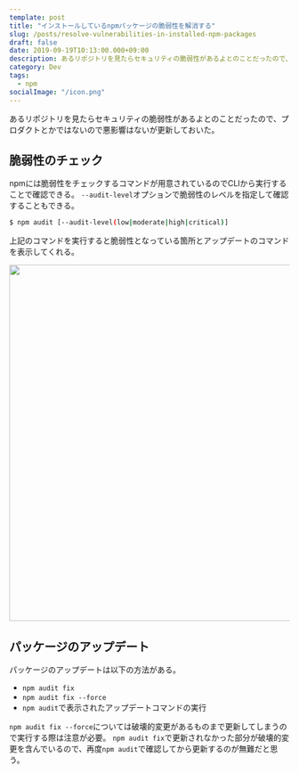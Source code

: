 ```yaml
---
template: post
title: "インストールしているnpmパッケージの脆弱性を解消する"
slug: /posts/resolve-vulnerabilities-in-installed-npm-packages
draft: false
date: 2019-09-19T10:13:00.000+09:00
description: あるリポジトリを見たらセキュリティの脆弱性があるよとのことだったので、プロダクトとかではないので悪影響はないが更新しておいた。
category: Dev
tags:
  - npm
socialImage: "/icon.png"
---
```


あるリポジトリを見たらセキュリティの脆弱性があるよとのことだったので、プロダクトとかではないので悪影響はないが更新しておいた。

## 脆弱性のチェック

npmには脆弱性をチェックするコマンドが用意されているのでCLIから実行することで確認できる。
`--audit-level`オプションで脆弱性のレベルを指定して確認することもできる。

```sh
$ npm audit [--audit-level(low|moderate|high|critical)]
```

上記のコマンドを実行すると脆弱性となっている箇所とアップデートのコマンドを表示してくれる。

<img src="/media/2019-09-19_1.png" alt="" width="640">

## パッケージのアップデート

パッケージのアップデートは以下の方法がある。

* `npm audit fix`
* `npm audit fix --force`
* `npm audit`で表示されたアップデートコマンドの実行

`npm audit fix --force`については破壊的変更があるものまで更新してしまうので実行する際は注意が必要。
`npm audit fix`で更新されなかった部分が破壊的変更を含んでいるので、再度`npm audit`で確認してから更新するのが無難だと思う。